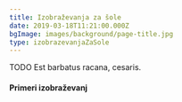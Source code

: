 ```yaml
---
title: Izobraževanja za šole
date: 2019-03-18T11:21:00.000Z
bgImage: images/background/page-title.jpg
type: izobrazevanjaZaSole
---
```

TODO Est barbatus racana, cesaris.

#### Primeri izobraževanj
